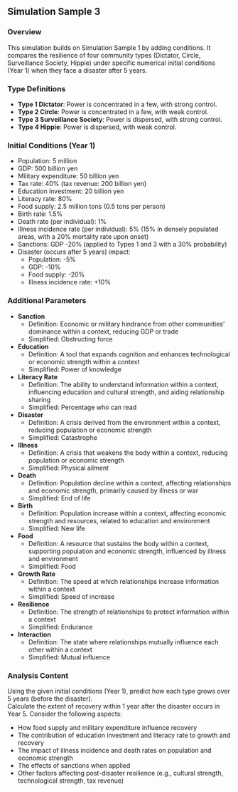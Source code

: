## Simulation Sample 3

### Overview
This simulation builds on Simulation Sample 1 by adding conditions. It compares the resilience of four community types (Dictator, Circle, Surveillance Society, Hippie) under specific numerical initial conditions (Year 1) when they face a disaster after 5 years.

### Type Definitions
- **Type 1 Dictator**: Power is concentrated in a few, with strong control.
- **Type 2 Circle**: Power is concentrated in a few, with weak control.
- **Type 3 Surveillance Society**: Power is dispersed, with strong control.
- **Type 4 Hippie**: Power is dispersed, with weak control.

### Initial Conditions (Year 1)
- Population: 5 million
- GDP: 500 billion yen
- Military expenditure: 50 billion yen
- Tax rate: 40% (tax revenue: 200 billion yen)
- Education investment: 20 billion yen
- Literacy rate: 80%
- Food supply: 2.5 million tons (0.5 tons per person)
- Birth rate: 1.5%
- Death rate (per individual): 1%
- Illness incidence rate (per individual): 5% (15% in densely populated areas, with a 20% mortality rate upon onset)
- Sanctions: GDP -20% (applied to Types 1 and 3 with a 30% probability)
- Disaster (occurs after 5 years) impact:
  - Population: -5%
  - GDP: -10%
  - Food supply: -20%
  - Illness incidence rate: +10%

### Additional Parameters
- **Sanction**  
  - Definition: Economic or military hindrance from other communities’ dominance within a context, reducing GDP or trade  
  - Simplified: Obstructing force
- **Education**  
  - Definition: A tool that expands cognition and enhances technological or economic strength within a context  
  - Simplified: Power of knowledge
- **Literacy Rate**  
  - Definition: The ability to understand information within a context, influencing education and cultural strength, and aiding relationship sharing  
  - Simplified: Percentage who can read
- **Disaster**  
  - Definition: A crisis derived from the environment within a context, reducing population or economic strength  
  - Simplified: Catastrophe
- **Illness**  
  - Definition: A crisis that weakens the body within a context, reducing population or economic strength  
  - Simplified: Physical ailment
- **Death**  
  - Definition: Population decline within a context, affecting relationships and economic strength, primarily caused by illness or war  
  - Simplified: End of life
- **Birth**  
  - Definition: Population increase within a context, affecting economic strength and resources, related to education and environment  
  - Simplified: New life
- **Food**  
  - Definition: A resource that sustains the body within a context, supporting population and economic strength, influenced by illness and environment  
  - Simplified: Food
- **Growth Rate**  
  - Definition: The speed at which relationships increase information within a context  
  - Simplified: Speed of increase
- **Resilience**  
  - Definition: The strength of relationships to protect information within a context  
  - Simplified: Endurance
- **Interaction**  
  - Definition: The state where relationships mutually influence each other within a context  
  - Simplified: Mutual influence

### Analysis Content
Using the given initial conditions (Year 1), predict how each type grows over 5 years (before the disaster).  
Calculate the extent of recovery within 1 year after the disaster occurs in Year 5. Consider the following aspects:
- How food supply and military expenditure influence recovery
- The contribution of education investment and literacy rate to growth and recovery
- The impact of illness incidence and death rates on population and economic strength
- The effects of sanctions when applied
- Other factors affecting post-disaster resilience (e.g., cultural strength, technological strength, tax revenue)
